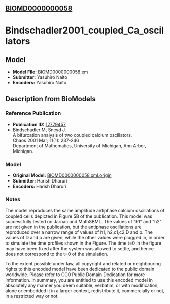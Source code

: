[BIOMD0000000058](http://www.ebi.ac.uk/biomodels-main/BIOMD0000000058)
----------------------------------------------------------------------
Bindschadler2001_coupled_Ca_oscillators
======================================================================

Model
-----

* **Model File:** BIOMD0000000058.em
* **Submitter:** Yasuhiro Naito
* **Encoders:** Yasuhiro Naito

Description from BioModels
--------------------------

### Reference Publication

* **Publication ID:** [12779457](http://www.ncbi.nlm.nih.gov/pubmed/12779457)
* Bindschadler M, Sneyd J.  
A bifurcation analysis of two coupled calcium oscillators.  
Chaos 2001 Mar; 11(1): 237-246  
Department of Mathematics, University of Michigan, Ann Arbor, Michigan.

### Model

* **Original Model:** [BIOMD0000000058.xml.origin](http://www.ebi.ac.uk/biomodels/models-main/publ/BIOMD0000000058/BIOMD0000000058.xml.origin)
* **Submitter:** Harish Dharuri
* **Encoders:** Harish Dharuri

### Notes

The model reproduces the same amplitude antiphase calcium oscillations of coupled cells depicted in Figure 5B of the publication. This model was successfully tested on Jarnac and MathSBML. The values of "h1" and "h2" are not given in the publication, but the antiphase oscillations are reproduced over a narrow range of values of h1, h2,c1,c2,D and p. The values of D and p are given, while the other values were plugged in, in order to simulate the time profiles shown in the Figure. The time t=0 in the figure may have been fixed after the system was allowed to settle, and hence does not correspond to the t=0 of the simulation.

To the extent possible under law, all copyright and related or neighbouring rights to this encoded model have been dedicated to the public domain worldwide. Please refer to CC0 Public Domain Dedication for more information.
In summary, you are entitled to use this encoded model in absolutely any manner you deem suitable, verbatim, or with modification, alone or embedded it in a larger context, redistribute it, commercially or not, in a restricted way or not.
